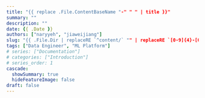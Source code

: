 ```yaml
---
title: "{{ replace .File.ContentBaseName "-" " " | title }}"
summary: ""
description: ""
date: {{ .Date }}
authors: ["naryyeh", "jiaweijiang"]
slug: "{{ .File.Dir | replaceRE `^content/` "" | replaceRE `[0-9]{4}-[0-9]{2}-[0-9]{2}-` "" | replaceRE "/$" "" | replaceRE `^.+\/` "" }}"
tags: ["Data Engineer", "ML Platform"]
# series: ["Documentation"]
# categories: ["Introduction"]
# series_order: 1
cascade:
  showSummary: true
  hideFeatureImage: false
draft: false
---
```

